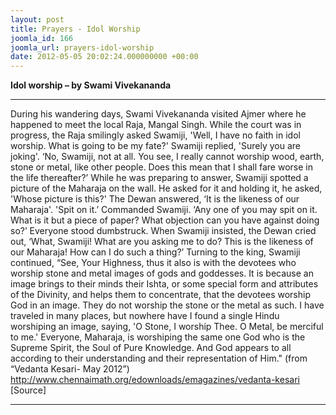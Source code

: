 ```yaml
---
layout: post
title: Prayers - Idol Worship
joomla_id: 166
joomla_url: prayers-idol-worship
date: 2012-05-05 20:02:24.000000000 +00:00
---
```

**Idol worship – by Swami Vivekananda**
* * *  
During his wandering days, Swami Vivekananda visited Ajmer where he happened to meet the local Raja, Mangal Singh. While the court was in progress, the Raja smilingly asked Swamiji, 'Well, I have no faith in idol worship. What is going to be my fate?'
Swamiji replied, 'Surely you are joking'.
‘No, Swamiji, not at all. You see, I really cannot worship wood, earth, stone or metal, like other people. Does this mean that I shall fare worse in the life thereafter?’
While he was preparing to answer, Swamiji spotted a picture of the Maharaja on the wall. 
He asked for it and holding it, he asked, 'Whose picture is this?'
The Dewan answered, ‘It is the likeness of our Maharaja'.
'Spit on it.’ Commanded Swamiji. ‘Any one of you may spit on it. What is it but a piece of paper? What objection can you have against doing so?’
Everyone stood dumbstruck.
When Swamiji insisted, the Dewan cried out, ‘What, Swamiji! What are you asking me to do? This is the likeness of our Maharaja! How can I do such a thing?’
Turning to the king, Swamiji continued, “See, Your Highness, thus it also is with the devotees who worship stone and metal images of gods and goddesses. It is because an image brings to their minds their Ishta, or some special form and attributes of the Divinity, and helps them to concentrate, that the devotees worship God in an image. They do not worship the stone or the metal as such. I have traveled in many places, but nowhere have I found a single Hindu worshiping an image, saying, 'O Stone, I worship Thee. O Metal, be merciful to me.' Everyone, Maharaja, is worshiping the same one God who is the Supreme Spirit, the Soul of Pure Knowledge. And God appears to all according to their understanding and their representation of Him."
(from “Vedanta Kesari- May 2012”)
http://www.chennaimath.org/edownloads/emagazines/vedanta-kesari
[Source]
* * *
  

